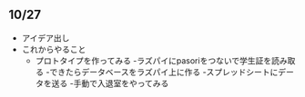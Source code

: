
## 10/27
- アイデア出し
- これからやること
  - プロトタイプを作ってみる
    -ラズパイにpasoriをつないで学生証を読み取る
    -できたらデータベースをラズパイ上に作る
    -スプレッドシートにデータを送る
    -手動で入退室をやってみる
